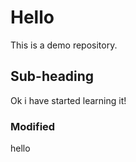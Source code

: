# Hello

This is a demo repository.

## Sub-heading

Ok i have started learning it!

### Modified

hello
